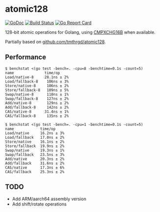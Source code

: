 # atomic128

[![GoDoc](https://godoc.org/github.com/CAFxX/atomic128?status.svg)](https://godoc.org/github.com/CAFxX/atomic128)
[![Build Status](https://travis-ci.org/CAFxX/atomic128.svg?branch=master)](https://travis-ci.org/CAFxX/atomic128)
[![Go Report Card](https://goreportcard.com/badge/github.com/CAFxX/atomic128)](https://goreportcard.com/report/github.com/CAFxX/atomic128)

128-bit atomic operations for Golang, using [CMPXCHG16B](http://www.felixcloutier.com/x86/CMPXCHG8B:CMPXCHG16B.html)
when available. 

Partially based on [github.com/tmthrgd/atomic128](https://github.com/tmthrgd/atomic128).

## Performance

```
$ benchstat <(go test -bench=. -cpu=8 -benchtime=0.1s -count=5)
name              time/op
Load/native-8     28.1ns ± 2%
Load/fallback-8    106ns ± 3%
Store/native-8     106ns ± 2%
Store/fallback-8   109ns ± 5%
Swap/native-8      110ns ± 1%
Swap/fallback-8    127ns ± 2%
Add/native-8       129ns ± 2%
Add/fallback-8     142ns ± 2%
CAS/native-8      31.4ns ± 1%
CAS/fallback-8     135ns ± 2%

$ benchstat <(go test -bench=. -cpu=1 -benchtime=0.1s -count=5)
name            time/op
Load/native     16.2ns ± 3%
Load/fallback   17.0ns ± 2%
Store/native    16.1ns ± 2%
Store/fallback  19.9ns ± 2%
Swap/native     19.3ns ± 1%
Swap/fallback   23.5ns ± 3%
Add/native      20.3ns ± 2%
Add/fallback    31.6ns ± 2%
CAS/native      17.3ns ± 6%
CAS/fallback    25.3ns ± 2%
```

## TODO

- Add ARM/aarch64 assembly version
- Add shift/rotate operations
